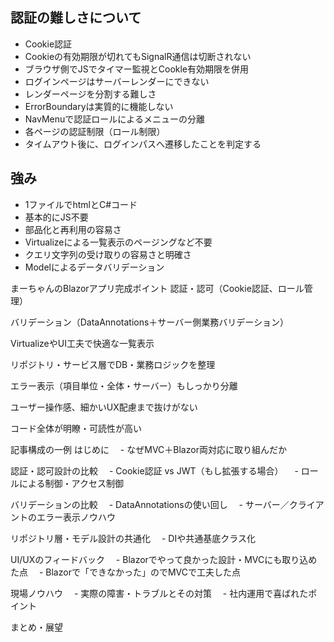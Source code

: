 ﻿## 認証の難しさについて
* Cookie認証
* Cookieの有効期限が切れてもSignalR通信は切断されない
* ブラウザ側でJSでタイマー監視とCookle有効期限を併用
* ログインページはサーバーレンダーにできない
* レンダーページを分割する難しさ
* ErrorBoundaryは実質的に機能しない
* NavMenuで認証ロールによるメニューの分離
* 各ページの認証制限（ロール制限）
* タイムアウト後に、ログインパスへ遷移したことを判定する


## 強み
* 1ファイルでhtmlとC#コード
* 基本的にJS不要
* 部品化と再利用の容易さ
* Virtualizeによる一覧表示のページングなど不要
* クエリ文字列の受け取りの容易さと明確さ
* Modelによるデータバリデーション


まーちゃんのBlazorアプリ完成ポイント
認証・認可（Cookie認証、ロール管理）

バリデーション（DataAnnotations＋サーバー側業務バリデーション）

VirtualizeやUI工夫で快適な一覧表示

リポジトリ・サービス層でDB・業務ロジックを整理

エラー表示（項目単位・全体・サーバー）もしっかり分離

ユーザー操作感、細かいUX配慮まで抜けがない

コード全体が明瞭・可読性が高い


記事構成の一例
はじめに
　- なぜMVC＋Blazor両対応に取り組んだか

認証・認可設計の比較
　- Cookie認証 vs JWT（もし拡張する場合）
　- ロールによる制御・アクセス制御

バリデーションの比較
　- DataAnnotationsの使い回し
　- サーバー／クライアントのエラー表示ノウハウ

リポジトリ層・モデル設計の共通化
　- DIや共通基底クラス化

UI/UXのフィードバック
　- Blazorでやって良かった設計・MVCにも取り込めた点
　- Blazorで「できなかった」のでMVCで工夫した点

現場ノウハウ
　- 実際の障害・トラブルとその対策
　- 社内運用で喜ばれたポイント

まとめ・展望